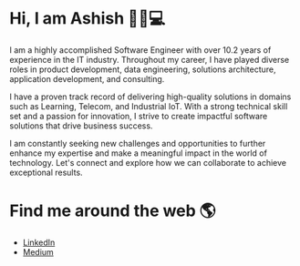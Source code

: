 # Hi, I am Ashish 👋🧑💻

I am a highly accomplished Software Engineer with over 10.2 years of experience in the IT industry. Throughout my career, I have played diverse roles in product development, data engineering, solutions architecture, application development, and consulting.

I have a proven track record of delivering high-quality solutions in domains such as Learning, Telecom, and Industrial IoT. With a strong technical skill set and a passion for innovation, I strive to create impactful software solutions that drive business success.

I am constantly seeking new challenges and opportunities to further enhance my expertise and make a meaningful impact in the world of technology. Let's connect and explore how we can collaborate to achieve exceptional results.

# Find me around the web 🌎
- <a href="https://www.linkedin.com/in/ashish-modi-3235a318/">LinkedIn</a>
- <a href="https://medium.com/@ashishmodi.modi">Medium</a>

